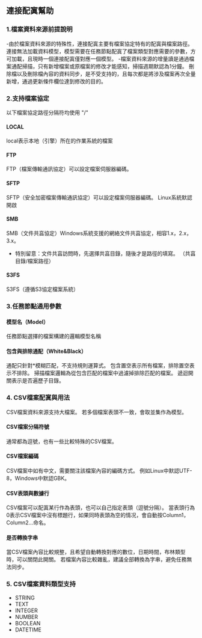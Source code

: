 ## **連接配寘幫助**

### **1.檔案資料來源前提說明**
-由於檔案資料來源的特殊性，連接配寘主要有檔案協定特有的配寘與檔案路徑。 連接無法加載資料模型，模型需要在任務節點配寘了檔案類型對應需要的參數，方可加載，且現時一個連接配寘僅對應一個模型。
-檔案資料來源的增量讀是通過檔案通配掃描，只有新增檔案或原檔案的修改才能感知，掃描週期默認為1分鐘。 刪除檔以及刪除檔內容的資料同步，是不受支持的，且每次都是將涉及檔案再次全量新增，通過更新條件欄位達到修改的目的。

### **2.支持檔案協定**
以下檔案協定路徑分隔符均使用 "/"
#### **LOCAL**
local表示本地（引擎）所在的作業系統的檔案
#### **FTP**
FTP（檔案傳輸通訊協定）可以設定檔案伺服器編碼。
#### **SFTP**
SFTP（安全加密檔案傳輸通訊協定）可以設定檔案伺服器編碼。 Linux系統默認開啟
#### **SMB**
SMB（文件共亯協定）Windows系統支援的網絡文件共亯協定，相容1.x，2.x，3.x。
- 特別留意：文件共亯訪問時，先選擇共亯目錄，隨後才是路徑的填寫。 （共亯目錄/檔案路徑）
#### **S3FS**
S3FS（遵循S3協定檔案系統）

### **3.任務節點通用參數**
#### **模型名（Model）**
任務節點選擇的檔案構建的邏輯模型名稱
#### **包含與排除通配（White&Black）**
通配只針對*模糊匹配，不支持規則運算式。 包含置空表示所有檔案，排除置空表示不排除。 掃描檔案邏輯為從包含匹配的檔案中過濾掉排除匹配的檔案。 遞迴開關表示是否遍歷子目錄。

### **4. CSV檔案配寘與用法**
CSV檔案資料來源支持大檔案。 若多個檔案表頭不一致，會取並集作為模型。
#### **CSV檔案分隔符號**
通常都為逗號，也有一些比較特殊的CSV檔案。
#### **CSV檔案編碼**
CSV檔案中如有中文，需要關注該檔案內容的編碼方式。 例如Linux中默認UTF-8，Windows中默認GBK。
#### **CSV表頭與數據行**
CSV檔案可以配寘某行作為表頭，也可以自己指定表頭（逗號分隔）。 當表頭行為0表示CSV檔案中沒有標題行，如果同時表頭為空的情况，會自動按Column1，Column2…命名。
#### **是否轉換字串**
當CSV檔案內容比較規整，且希望自動轉換對應的數位，日期時間，布林類型時，可以關閉此開關。 若檔案內容比較雜亂，建議全部轉換為字串，避免任務無法同步。

### **5. CSV檔案資料類型支持**
- STRING
- TEXT
- INTEGER
- NUMBER
- BOOLEAN
- DATETIME